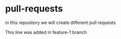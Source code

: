 # pull-requests

in this repository we will create different pull requests

This line was added in feature-1 branch
